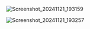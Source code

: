![Screenshot_20241121_193159](https://github.com/user-attachments/assets/f85735eb-1f67-4e76-924b-5f8b17f87d52)

![Screenshot_20241121_193257](https://github.com/user-attachments/assets/6c782a0d-fa36-45e9-9f51-99334190381c)


